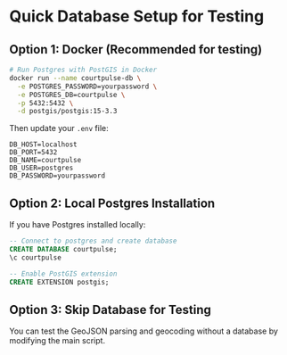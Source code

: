 # Quick Database Setup for Testing

## Option 1: Docker (Recommended for testing)

```bash
# Run Postgres with PostGIS in Docker
docker run --name courtpulse-db \
  -e POSTGRES_PASSWORD=yourpassword \
  -e POSTGRES_DB=courtpulse \
  -p 5432:5432 \
  -d postgis/postgis:15-3.3
```

Then update your `.env` file:
```
DB_HOST=localhost
DB_PORT=5432
DB_NAME=courtpulse
DB_USER=postgres
DB_PASSWORD=yourpassword
```

## Option 2: Local Postgres Installation

If you have Postgres installed locally:

```sql
-- Connect to postgres and create database
CREATE DATABASE courtpulse;
\c courtpulse

-- Enable PostGIS extension
CREATE EXTENSION postgis;
```

## Option 3: Skip Database for Testing

You can test the GeoJSON parsing and geocoding without a database by modifying the main script.


